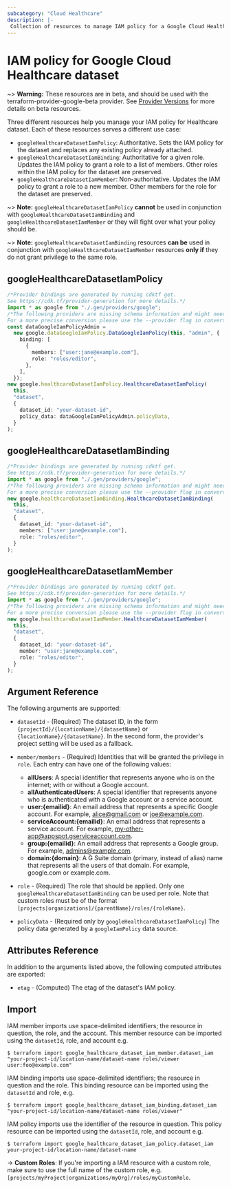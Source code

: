 ```yaml
---
subcategory: "Cloud Healthcare"
description: |-
 Collection of resources to manage IAM policy for a Google Cloud Healthcare dataset.
---
```


# IAM policy for Google Cloud Healthcare dataset

\~> **Warning:** These resources are in beta, and should be used with the terraform-provider-google-beta provider.
See [Provider Versions](https://terraform.io/docs/providers/google/guides/provider_versions.html) for more details on beta resources.

Three different resources help you manage your IAM policy for Healthcare dataset. Each of these resources serves a different use case:

* `googleHealthcareDatasetIamPolicy`: Authoritative. Sets the IAM policy for the dataset and replaces any existing policy already attached.
* `googleHealthcareDatasetIamBinding`: Authoritative for a given role. Updates the IAM policy to grant a role to a list of members. Other roles within the IAM policy for the dataset are preserved.
* `googleHealthcareDatasetIamMember`: Non-authoritative. Updates the IAM policy to grant a role to a new member. Other members for the role for the dataset are preserved.

\~> **Note:** `googleHealthcareDatasetIamPolicy` **cannot** be used in conjunction with `googleHealthcareDatasetIamBinding` and `googleHealthcareDatasetIamMember` or they will fight over what your policy should be.

\~> **Note:** `googleHealthcareDatasetIamBinding` resources **can be** used in conjunction with `googleHealthcareDatasetIamMember` resources **only if** they do not grant privilege to the same role.

## googleHealthcareDatasetIamPolicy

```typescript
/*Provider bindings are generated by running cdktf get.
See https://cdk.tf/provider-generation for more details.*/
import * as google from "./.gen/providers/google";
/*The following providers are missing schema information and might need manual adjustments to synthesize correctly: google.
For a more precise conversion please use the --provider flag in convert.*/
const dataGoogleIamPolicyAdmin =
  new google.dataGoogleIamPolicy.DataGoogleIamPolicy(this, "admin", {
    binding: [
      {
        members: ["user:jane@example.com"],
        role: "roles/editor",
      },
    ],
  });
new google.healthcareDatasetIamPolicy.HealthcareDatasetIamPolicy(
  this,
  "dataset",
  {
    dataset_id: "your-dataset-id",
    policy_data: dataGoogleIamPolicyAdmin.policyData,
  }
);

```

## googleHealthcareDatasetIamBinding

```typescript
/*Provider bindings are generated by running cdktf get.
See https://cdk.tf/provider-generation for more details.*/
import * as google from "./.gen/providers/google";
/*The following providers are missing schema information and might need manual adjustments to synthesize correctly: google.
For a more precise conversion please use the --provider flag in convert.*/
new google.healthcareDatasetIamBinding.HealthcareDatasetIamBinding(
  this,
  "dataset",
  {
    dataset_id: "your-dataset-id",
    members: ["user:jane@example.com"],
    role: "roles/editor",
  }
);

```

## googleHealthcareDatasetIamMember

```typescript
/*Provider bindings are generated by running cdktf get.
See https://cdk.tf/provider-generation for more details.*/
import * as google from "./.gen/providers/google";
/*The following providers are missing schema information and might need manual adjustments to synthesize correctly: google.
For a more precise conversion please use the --provider flag in convert.*/
new google.healthcareDatasetIamMember.HealthcareDatasetIamMember(
  this,
  "dataset",
  {
    dataset_id: "your-dataset-id",
    member: "user:jane@example.com",
    role: "roles/editor",
  }
);

```

## Argument Reference

The following arguments are supported:

*   `datasetId` - (Required) The dataset ID, in the form
    `{projectId}/{locationName}/{datasetName}` or
    `{locationName}/{datasetName}`. In the second form, the provider's
    project setting will be used as a fallback.

*   `member/members` - (Required) Identities that will be granted the privilege in `role`.
    Each entry can have one of the following values:
    * **allUsers**: A special identifier that represents anyone who is on the internet; with or without a Google account.
    * **allAuthenticatedUsers**: A special identifier that represents anyone who is authenticated with a Google account or a service account.
    * **user:{emailid}**: An email address that represents a specific Google account. For example, alice@gmail.com or joe@example.com.
    * **serviceAccount:{emailid}**: An email address that represents a service account. For example, my-other-app@appspot.gserviceaccount.com.
    * **group:{emailid}**: An email address that represents a Google group. For example, admins@example.com.
    * **domain:{domain}**: A G Suite domain (primary, instead of alias) name that represents all the users of that domain. For example, google.com or example.com.

*   `role` - (Required) The role that should be applied. Only one
    `googleHealthcareDatasetIamBinding` can be used per role. Note that custom roles must be of the format
    `[projects|organizations]/{parentName}/roles/{roleName}`.

*   `policyData` - (Required only by `googleHealthcareDatasetIamPolicy`) The policy data generated by
    a `googleIamPolicy` data source.

## Attributes Reference

In addition to the arguments listed above, the following computed attributes are
exported:

* `etag` - (Computed) The etag of the dataset's IAM policy.

## Import

IAM member imports use space-delimited identifiers; the resource in question, the role, and the account.  This member resource can be imported using the `datasetId`, role, and account e.g.

```console
$ terraform import google_healthcare_dataset_iam_member.dataset_iam "your-project-id/location-name/dataset-name roles/viewer user:foo@example.com"
```

IAM binding imports use space-delimited identifiers; the resource in question and the role.  This binding resource can be imported using the `datasetId` and role, e.g.

```console
$ terraform import google_healthcare_dataset_iam_binding.dataset_iam "your-project-id/location-name/dataset-name roles/viewer"
```

IAM policy imports use the identifier of the resource in question.  This policy resource can be imported using the `datasetId`, role, and account e.g.

```console
$ terraform import google_healthcare_dataset_iam_policy.dataset_iam your-project-id/location-name/dataset-name
```

\-> **Custom Roles**: If you're importing a IAM resource with a custom role, make sure to use the
full name of the custom role, e.g. `[projects/myProject|organizations/myOrg]/roles/myCustomRole`.
